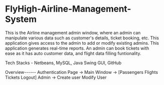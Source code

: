 # FlyHigh-Airline-Management-System
This is the Airline management admin window, where an admin can manipulate various data such as 
customer's details, ticket booking, etc.
This application gives access to the admin to add or modify existing admins.
This application generates real-time reports.
An admin can book tickets with ease as it has auto customer data, and flight data filling funtionality.

Tech Stacks - Netbeans, MySQL, Java Swing GUI, GitHub

Overview------
Authentication Page -> Main Window -> 
[Passengers 
Flights 
Tickets
Logout]
Admin ->
Create user
Modify User
